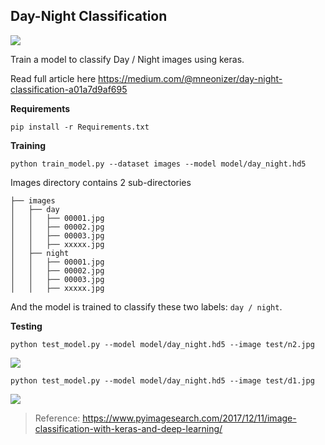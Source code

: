 ## Day-Night Classification

![](Docs/banner.jpg)

Train a model to classify Day / Night images using keras.

Read full article here https://medium.com/@mneonizer/day-night-classification-a01a7d9af695

**Requirements**

````
pip install -r Requirements.txt
````

**Training**

````
python train_model.py --dataset images --model model/day_night.hd5
````

Images directory contains 2 sub-directories

````
├── images
│   ├── day
│   │   ├── 00001.jpg
│   │   ├── 00002.jpg
│   │   ├── 00003.jpg
│   │   ├── xxxxx.jpg
│   ├── night
│   │   ├── 00001.jpg
│   │   ├── 00002.jpg
│   │   ├── 00003.jpg
│   │   ├── xxxxx.jpg
````

And the model is trained to classify these two labels: ``day / night``.

**Testing**

````
python test_model.py --model model/day_night.hd5 --image test/n2.jpg
````

![](Docs/r1.jpg)

````
python test_model.py --model model/day_night.hd5 --image test/d1.jpg
````

![](Docs/r2.jpg)

> Reference: https://www.pyimagesearch.com/2017/12/11/image-classification-with-keras-and-deep-learning/
